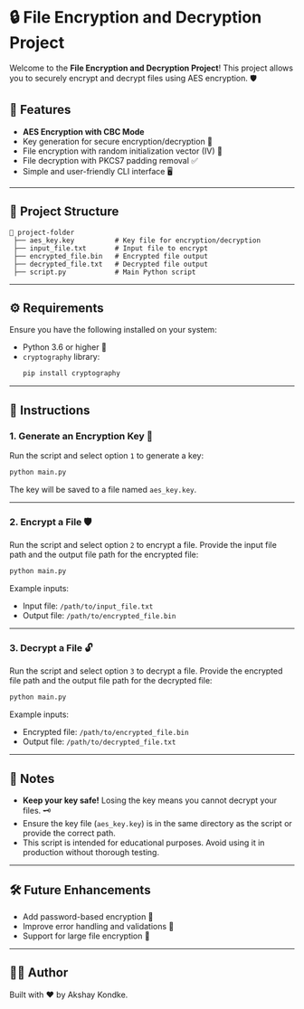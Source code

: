 # 🔒 File Encryption and Decryption Project

Welcome to the **File Encryption and Decryption Project**! This project allows you to securely encrypt and decrypt files using AES encryption. 🛡️

## 🚀 Features

- **AES Encryption with CBC Mode**
- Key generation for secure encryption/decryption 🔑
- File encryption with random initialization vector (IV) 🧩
- File decryption with PKCS7 padding removal ✅
- Simple and user-friendly CLI interface 🖥️

---

## 📁 Project Structure

```
📂 project-folder
 ├── aes_key.key          # Key file for encryption/decryption
 ├── input_file.txt       # Input file to encrypt
 ├── encrypted_file.bin   # Encrypted file output
 ├── decrypted_file.txt   # Decrypted file output
 ├── script.py            # Main Python script
```

---

## ⚙️ Requirements

Ensure you have the following installed on your system:

- Python 3.6 or higher 🐍
- `cryptography` library:
  ```bash
  pip install cryptography
  ```

---

## 📝 Instructions

### 1. Generate an Encryption Key 🔑
Run the script and select option `1` to generate a key:

```bash
python main.py
```

The key will be saved to a file named `aes_key.key`.

---

### 2. Encrypt a File 🛡️

Run the script and select option `2` to encrypt a file. Provide the input file path and the output file path for the encrypted file:

```bash
python main.py
```

Example inputs:
- Input file: `/path/to/input_file.txt`
- Output file: `/path/to/encrypted_file.bin`

---

### 3. Decrypt a File 🔓

Run the script and select option `3` to decrypt a file. Provide the encrypted file path and the output file path for the decrypted file:

```bash
python main.py
```

Example inputs:
- Encrypted file: `/path/to/encrypted_file.bin`
- Output file: `/path/to/decrypted_file.txt`

---

## 📌 Notes

- **Keep your key safe!** Losing the key means you cannot decrypt your files. 🗝️
- Ensure the key file (`aes_key.key`) is in the same directory as the script or provide the correct path.
- This script is intended for educational purposes. Avoid using it in production without thorough testing.

---

## 🛠️ Future Enhancements

- Add password-based encryption 🔑
- Improve error handling and validations 🚧
- Support for large file encryption 📂

---

## 👨‍💻 Author

Built with ❤️ by Akshay Kondke.

